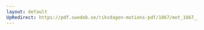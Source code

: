 ```yaml
---
layout: default
UpRedirect: https://pdf.swedeb.se/riksdagen-motions-pdf/1867/mot_1867__ak__00184/mot_1867__ak__00184_002.pdf
---
```

